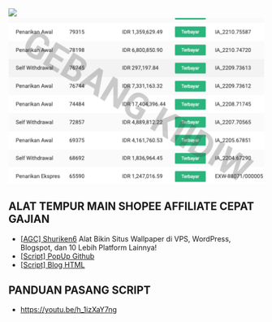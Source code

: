 <img src="pic/komisishopee.jpg" width="875"/>
<img src="pic/involve.png" width="875"/>

## ALAT TEMPUR MAIN SHOPEE AFFILIATE CEPAT GAJIAN
 - [[AGC] Shuriken6](https://v4.dojo.cc/aff/go/orlin24?i=1)
 Alat Bikin Situs Wallpaper di VPS, WordPress, Blogspot, dan 10 Lebih Platform Lainnya!
 - [[Script] PopUp Github](https://v4.dojo.cc/aff/go/orlin24?i=1)
 - [[Script] Blog HTML](https://raw.githubusercontent.com/GebangKidiw/ads/main/pop.js)
 
 ## PANDUAN PASANG SCRIPT
 - https://youtu.be/h_1izXaY7ng

